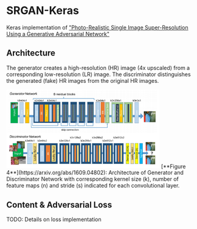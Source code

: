 # SRGAN-Keras
Keras implementation of ["Photo-Realistic Single Image Super-Resolution Using a Generative Adversarial Network"](https://arxiv.org/abs/1609.04802)

## Architecture
The generator creates a high-resolution (HR) image (4x upscaled) from a corresponding low-resolution (LR) image. The discriminator distinguishes the generated (fake) HR images from the original HR images.

<img src='images/architecture.PNG' width="80%" />
[**Figure 4**](https://arxiv.org/abs/1609.04802): Architecture of Generator and Discriminator Network with corresponding kernel size (k), number of feature maps
(n) and stride (s) indicated for each convolutional layer.

## Content & Adversarial Loss
TODO: Details on loss implementation